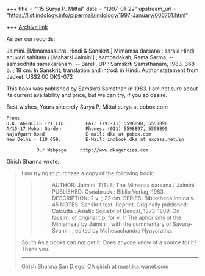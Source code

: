 +++
title = "115 Surya P. Mittal"
date = "1997-01-22"
upstream_url = "https://list.indology.info/pipermail/indology/1997-January/006761.html"

+++
[Archive link](https://list.indology.info/pipermail/indology/1997-January/006761.html)

As per our records:

Jaimini.
    [Mimamsasutra.  Hindi & Sanskrit.]
    Mimamsa darsana : sarala Hindi anuvad sahitam /
  [Maharsi Jaimini] ; sampadakah, Rama Sarma. -- 
  samsodhita samskaranam. -- Bareli, UP : Samskrti
  Samsthanam, 1983.
    368 p. ; 18 cm.
    In Sanskrit; translation and introd. in Hindi.
    Author statement from Jacket.
    US$2.00				DKS-072

This book was published by Samskrti Samsthan in 1983. I am not sure
about its current availability and price, but we can try, if you so
desire.

Best wishes,
                                            Yours sincerely
                                            Surya P. Mittal
                                            surya at pobox.com

~~~~~~~~~~~~~~~~~~~~~~~~~~~~~~~~~~~~~~~~~~~~~~~~~~~~~~~~~~~~~~~~~~~~~~
From:
D.K. AGENCIES (P) LTD.       Fax: (+91-11) 5598898, 5558898
A/15-17 Mohan Garden         Phones: (011) 5598897, 5598899
Najafgarh Road               E-mail: dka at pobox.com
New Delhi - 110 059.         E-Mail: indbook.dka at axcess.net.in

           Our Webpage     http://www.dkagencies.com

~~~~~~~~~~~~~~~~~~~~~~~~~~~~~~~~~~~~~~~~~~~~~~~~~~~~~~~~~~~~~~~~~~~~~~

Girish Sharma wrote:
> 
> I am trying to purchase a copy of the following book:
> 
> >>
> >>  AUTHOR:         Jaimini.
> >>  TITLE:          The Mimansa darsana / Jaimini.
> >>  PUBLISHED:      Osnabruck : Biblio Verlag, 1983.
> >>  DESCRIPTION:    2 v. ; 22 cm.
> >>  SERIES:         Bibliotheca Indica v. 45
> >>  NOTES:          Sanskrit text.
> >>                  Reprint. Originally published: Calcutta : Asiatic Society of
> >>                    Bengal, 1873-1889.
> >>                  On facsim. of original t.p. for v. 1: The aphorisms of the
> >>                    Mimamsa / by Jaimini ; with the commentary of
> Savara-Svamin
> >>                    ; edited by Mahesachandra Nyayaratna.
> 
> South Asia books can not get it.  Does anyone know of a source for it?
> Thank you.
> 
> -----------------------------------------------------------
> 
> Girish Sharma
> San Diego, CA
> girish at mushika.wanet.com





